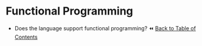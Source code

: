 # Functional Programming
- Does the language support functional programming?
:rewind: [Back to Table of Contents](../README.md) <!-- BackToC -->
